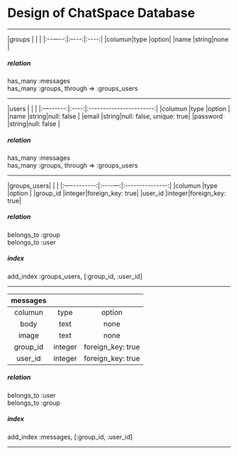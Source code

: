 # Design of ChatSpace Database




***

|groups |      |      |
|:--—--:|:–---:|:----:|
|columun|type  |option|
|name   |string|none  |

##### relation
has_many :messages  
has_many :groups, through => :groups_users

***

|users    |      |                         |
|:—------:|:----:|:-----------------------:|
|columun  |type  |option                   |
|name     |string|null: false              |
|email    |string|null: false, unique: true|
|password |string|null: false              |

##### relation
has_many :messages  
has_many :groups, through => :groups_users

***

|groups_users|       |                 |
|:—---------:|:----—:|:---------------:|
|columun     |type   |option           |
|group_id    |integer|foreign_key: true|
|user_id     |integer|foreign_key: true|

##### relation
belongs_to :group  
belongs_to :user
##### index
add_index :groups_users, [:group_id, :user_id]

***

|messages |       |                  |
|:-------:|:-----:|:----------------:|
|columun  |type   |option            |
|body     |text   |none              |
|image    |text   |none              |
|group_id |integer|foreign_key: true |
|user_id  |integer|foreign_key: true |

##### relation
belongs_to :user  
belongs_to :group
##### index
add_index :messages, [:group_id, :user_id]

***
